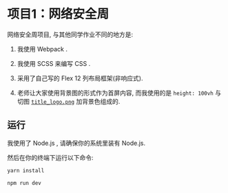 # 项目1：网络安全周

网络安全周项目, 与其他同学作业不同的地方是:

1. 我使用 Webpack .

1. 我使用 SCSS 来编写 CSS .

1. 采用了自己写的 Flex 12 列布局框架(非响应式).

1. 老师让大家使用背景图的形式作为首屏内容, 而我使用的是 `height: 100vh` 与切图 [`title_logo.png`][titlepic] 加背景色组成的.

## 运行

我使用了 Node.js , 请确保你的系统里装有 Node.js.

然后在你的终端下运行以下命令:

``` bash
yarn install

npm run dev
```

[titlepic]:./src/img/title_logo.png